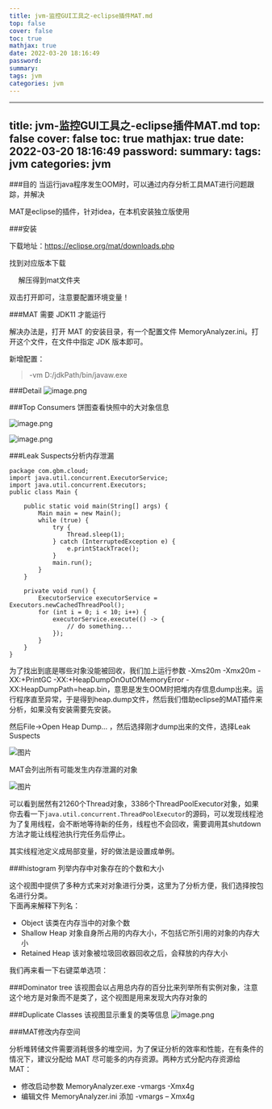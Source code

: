 ```yaml
---
title: jvm-监控GUI工具之-eclipse插件MAT.md
top: false
cover: false
toc: true
mathjax: true
date: 2022-03-20 18:16:49
password:
summary:
tags: jvm
categories: jvm
---
```

---
title: jvm-监控GUI工具之-eclipse插件MAT.md
top: false
cover: false
toc: true
mathjax: true
date: 2022-03-20 18:16:49
password:
summary:
tags: jvm
categories: jvm
---
###目的
  当运行java程序发生OOM时，可以通过内存分析工具MAT进行问题跟踪，并解决

  MAT是eclipse的插件，针对idea，在本机安装独立版使用

###安装

  下载地址：https://eclipse.org/mat/downloads.php

  找到对应版本下载

　 解压得到mat文件夹

  双击打开即可，注意要配置环境变量！


###MAT 需要 JDK11 才能运行

解决办法是，打开 MAT 的安装目录，有一个配置文件 MemoryAnalyzer.ini。打开这个文件，在文件中指定 JDK 版本即可。

新增配置：

> -vm D:/jdkPath/bin/javaw.exe


###Detail
![image.png](https://upload-images.jianshu.io/upload_images/13965490-f1fcdffbf71a7171.png?imageMogr2/auto-orient/strip%7CimageView2/2/w/1240)

###Top Consumers 饼图查看快照中的大对象信息

![image.png](https://upload-images.jianshu.io/upload_images/13965490-32f0efbb54748a6a.png?imageMogr2/auto-orient/strip%7CimageView2/2/w/1240)


![image.png](https://upload-images.jianshu.io/upload_images/13965490-6009313e51a9a5c6.png?imageMogr2/auto-orient/strip%7CimageView2/2/w/1240)






###Leak Suspects分析内存泄漏
~~~
package com.gbm.cloud;
import java.util.concurrent.ExecutorService;
import java.util.concurrent.Executors;
public class Main {

    public static void main(String[] args) {
        Main main = new Main();
        while (true) {
            try {
                Thread.sleep(1);
            } catch (InterruptedException e) {
                e.printStackTrace();
            }
            main.run();
        }
    }

    private void run() {
        ExecutorService executorService = Executors.newCachedThreadPool();
        for (int i = 0; i < 10; i++) {
            executorService.execute(() -> {
                // do something...
            });
        }
    }
}
~~~
为了找出到底是哪些对象没能被回收，我们加上运行参数
-Xms20m -Xmx20m -XX:+PrintGC -XX:+HeapDumpOnOutOfMemoryError -XX:HeapDumpPath=heap.bin，意思是发生OOM时把堆内存信息dump出来。运行程序直至异常，于是得到heap.dump文件，然后我们借助eclipse的MAT插件来分析，如果没有安装需要先安装。

然后File->Open Heap Dump... ，然后选择刚才dump出来的文件，选择Leak Suspects

![图片](https://upload-images.jianshu.io/upload_images/13965490-01cd1c4bdbe83e21?imageMogr2/auto-orient/strip%7CimageView2/2/w/1240)

MAT会列出所有可能发生内存泄漏的对象

![图片](https://upload-images.jianshu.io/upload_images/13965490-b889773dd6f2cd3b?imageMogr2/auto-orient/strip%7CimageView2/2/w/1240)

可以看到居然有21260个Thread对象，3386个ThreadPoolExecutor对象，如果你去看一下`java.util.concurrent.ThreadPoolExecutor`的源码，可以发现线程池为了复用线程，会不断地等待新的任务，线程也不会回收，需要调用其shutdown方法才能让线程池执行完任务后停止。

其实线程池定义成局部变量，好的做法是设置成单例。



###histogram  列举内存中对象存在的个数和大小 

这个视图中提供了多种方式来对对象进行分类，这里为了分析方便，我们选择按包名进行分类。  
下面再来解释下列名：  
- Object 该类在内存当中的对象个数 
- Shallow Heap 对象自身所占用的内存大小，不包括它所引用的对象的内存大小
- Retained Heap 该对象被垃圾回收器回收之后，会释放的内存大小 

我们再来看一下右键菜单选项：


###Dominator tree 
该视图会以占用总内存的百分比来列举所有实例对象，注意这个地方是对象而不是类了，这个视图是用来发现大内存对象的 


###Duplicate Classes
 该视图显示重复的类等信息
![image.png](https://upload-images.jianshu.io/upload_images/13965490-60cba2da8962075a.png?imageMogr2/auto-orient/strip%7CimageView2/2/w/1240)


###MAT修改内存空间

分析堆转储文件需要消耗很多的堆空间，为了保证分析的效率和性能，在有条件的情况下，建议分配给 MAT 尽可能多的内存资源。两种方式分配内存资源给 MAT：

*   修改启动参数 MemoryAnalyzer.exe -vmargs -Xmx4g
*   编辑文件 MemoryAnalyzer.ini 添加 -vmargs – Xmx4g

